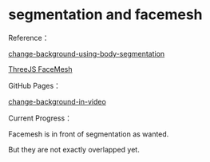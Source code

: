 # segmentation and facemesh

Reference：

[change-background-using-body-segmentation](https://github.com/selvam85/change-background-using-body-segmentation)

[ThreeJS FaceMesh](https://hiukim.github.io/mind-ar-js-doc/more-examples/threejs-face-facemesh)

GitHub Pages：

[change-background-in-video](change-background-in-video.html)

Current Progress：

Facemesh is in front of segmentation as wanted.

But they are not exactly overlapped yet.